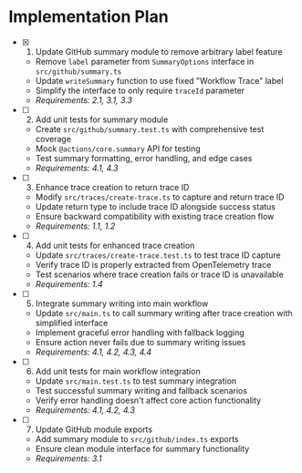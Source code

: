 # Implementation Plan

- [x] 1. Update GitHub summary module to remove arbitrary label feature
  - Remove `label` parameter from `SummaryOptions` interface in
    `src/github/summary.ts`
  - Update `writeSummary` function to use fixed "Workflow Trace" label
  - Simplify the interface to only require `traceId` parameter
  - _Requirements: 2.1, 3.1, 3.3_

- [ ] 2. Add unit tests for summary module
  - Create `src/github/summary.test.ts` with comprehensive test coverage
  - Mock `@actions/core.summary` API for testing
  - Test summary formatting, error handling, and edge cases
  - _Requirements: 4.1, 4.3_

- [ ] 3. Enhance trace creation to return trace ID
  - Modify `src/traces/create-trace.ts` to capture and return trace ID
  - Update return type to include trace ID alongside success status
  - Ensure backward compatibility with existing trace creation flow
  - _Requirements: 1.1, 1.2_

- [ ] 4. Add unit tests for enhanced trace creation
  - Update `src/traces/create-trace.test.ts` to test trace ID capture
  - Verify trace ID is properly extracted from OpenTelemetry trace
  - Test scenarios where trace creation fails or trace ID is unavailable
  - _Requirements: 1.4_

- [ ] 5. Integrate summary writing into main workflow
  - Update `src/main.ts` to call summary writing after trace creation with
    simplified interface
  - Implement graceful error handling with fallback logging
  - Ensure action never fails due to summary writing issues
  - _Requirements: 4.1, 4.2, 4.3, 4.4_

- [ ] 6. Add unit tests for main workflow integration
  - Update `src/main.test.ts` to test summary integration
  - Test successful summary writing and fallback scenarios
  - Verify error handling doesn't affect core action functionality
  - _Requirements: 4.1, 4.2, 4.3_

- [ ] 7. Update GitHub module exports
  - Add summary module to `src/github/index.ts` exports
  - Ensure clean module interface for summary functionality
  - _Requirements: 3.1_
